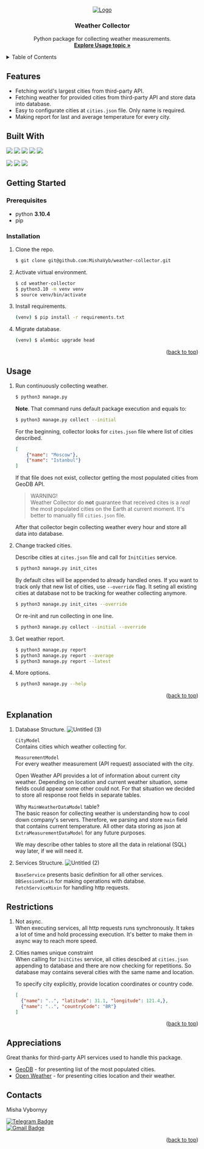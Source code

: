 <a name="readme-top"></a>
<!-- PROJECT LOGO -->
<br />
<div align="center">
  <a href="https://github.com/MishaVyb/weather-collector">
    <img src="https://user-images.githubusercontent.com/103563736/202907625-a4942bed-c096-40eb-9550-b6542878af74.png" alt="Logo">
  </a>

<h3 align="center">Weather Collector</h3>

  <p align="center">
    Python package for collecting weather measurements.
    <br />
    <a href="#usage"><strong>Explore Usage topic »</strong></a>
    <br />
  </p>
</div>


<!-- TABLE OF CONTENTS -->
<details>
  <summary>Table of Contents</summary>
  <ol>
    <li>
      <a href="#features">Features</a>
    </li>
    <li>
      <a href="#getting-started">Getting Started</a>
      <ul>
        <li><a href="#prerequisites">Prerequisites</a></li>
        <li><a href="#installation">Installation</a></li>
      </ul>
    </li>
    <li><a href="#usage">Usage</a></li>
    <li><a href="#explanations">Explanations</a></li>
    <li><a href="#restrictions">Restrictions</a></li>
    <li><a href="#appreciations">Appreciations</a></li>
    <li><a href="#contact">Contact</a></li>
  </ol>
</details>



## Features
- Fetching world's largest cities from third-party API.
- Fetching weather for provided cities from third-party API and store data into database.
- Easy to configurate cities at `cities.json` file. Only name is required.
- Making report for last and average temperature for every city.

## Built With
![](https://img.shields.io/badge/python-3.10.4-blue)
![](https://img.shields.io/badge/SQL_Alchemy-1.4-blue)
![](https://img.shields.io/badge/alembic-1.8-blue)
![](https://img.shields.io/badge/pydantic-1.10-blue)
![](https://img.shields.io/badge/pytest-7.2-blue)
<br>

![](https://img.shields.io/badge/mypy-0.97-blue)
![](https://img.shields.io/badge/black-22.6-blue)
![](https://img.shields.io/badge/flake8-5.0-blue)

## Getting Started

### Prerequisites
* python **3.10.4**
* pip


### Installation

1. Clone the repo.
   ```sh
   $ git clone git@github.com:MishaVyb/weather-collector.git
   ```
2. Activate virtual environment.
   ```sh
   $ cd weather-collector
   $ python3.10 -m venv venv
   $ source venv/bin/activate

3. Install requirements.
    ```sh
   (venv) $ pip install -r requirements.txt
   ```

4. Migrate database.
    ```sh
   (venv) $ alembic upgrade head
   ```
<p align="right">(<a href="#readme-top">back to top</a>)</p>

## Usage

1. Run continuously collecting weather.
    ```sh
    $ python3 manage.py
    ```
    **Note**. That command runs default package execution and equals to:
    ```sh
    $ python3 manage.py collect --initial
    ```

    For the beginning, collector looks for `cites.json` file where list of cities described.
    ```json
    [
        {"name": "Moscow"},
        {"name": "Istanbul"}
    ]
    ```

    If that file does not exist, collector getting the most populated cities from GeoDB API.
    > WARNING! <br>
    > Weather Collector do **not** guarantee that received cites is a *real* the most populated cities on the Earth at current moment. It's better to manually fill `cities.json` file.

    After that collector begin collecting weather every hour and store all data into database.

2. Change tracked cities.

    Describe cities at `cites.json` file and call for `InitCities` service.
    ```sh
    $ python3 manage.py init_cites
    ```
    By default cites will be appended to already handled ones. If you want to track only that new list of cities, use `--override` flag. It seting all existing cities at database not to be tracking for weather collecting anymore.
    ```sh
    $ python3 manage.py init_cites --override
    ```
    Or re-init and run collecting in one line.
    ```sh
    $ python3 manage.py collect --initial --override
    ```

3. Get weather report.
    ```sh
    $ python3 manage.py report
    $ python3 manage.py report --average
    $ python3 manage.py report --latest
    ```

4. More options.
    ```sh
    $ python3 manage.py --help
    ```


<p align="right">(<a href="#readme-top">back to top</a>)</p>

## Explanation

1. Database Structure.
    ![Untitled (3)](https://user-images.githubusercontent.com/103563736/202989181-cb714940-7df3-4a67-880c-048acd2bf571.jpg)

    `CityModel` <br>
    Contains cities which weather collecting for.

    `MeasurementModel`<br>
    For every weather measurement (API request) associated with the city.

    Open Weather API provides a lot of information about current city weather. Depending on location and current weather situation, some fields could appear some other could not. For that situation we decided to store all response root fields in separate tables.

    Why `MainWeatherDataModel` table? <br>
    The basic reason for collecting weather is understanding how to cool down company's servers. Therefore, we parsing and store `main` field that contains current temperature. All other data storing as json at `ExtraMeasurementDataModel` for any future purposes.

    We may describe other tables to store all the data in relational (SQL) way later, if we will need it.

2. Services Structure.
    ![Untitled (2)](https://user-images.githubusercontent.com/103563736/202989192-42b7c2cc-f939-46fc-8630-06cb9e6fee1a.jpg)

    `BaseService` presents basic definition for all other services.<br>
    `DBSessionMixin` for making operations with databse.<br>
    `FetchServiceMixin` for handling http requests.<br>


## Restrictions
1. Not async. <br>
    When executing services, all http requests runs synchronously. It takes a lot of time and hold processing execution. It's better to make them in async way to reach more speed.

2. Cities names unique constraint <br>
    When calling for `InitCites` service, all cities descibed at `cities.json` appending to database and there are now checking for repetitions. So database may contains several cities with the same name and location.

    To specify city explicitly, provide location coordinates or country code.
      ```json
    [
        {"name": "..", "latitude": 31.1, "longitude": 121.4,},
        {"name": "..", "countryCode": "BR"}
    ]

<p align="right">(<a href="#readme-top">back to top</a>)</p>

## Appreciations

Great thanks for third-party API services used to handle this package.
- [GeoDB](http://geodb-cities-api.wirefreethought.com/) - for presenting list of the most populated cities.
- [Open Weather](https://openweathermap.org/) - for presenting cities location and their weather.

## Contacts

Misha Vybornyy

[![Telegram Badge](https://img.shields.io/badge/-mishaviborniy-blue?style=social&logo=telegram&link=https://t.me/mishaviborniy)](https://t.me/mishaviborniy)<br>
[![Gmail Badge](https://img.shields.io/badge/-misha.vybornyy@gmail.com-c14438?style=flat&logo=Gmail&logoColor=white&link=mailto:vbrn.mv@gmail.com)](mailto:vbrn.mv@gmail.com)
<p align='left'>

<p align="right">(<a href="#readme-top">back to top</a>)</p>